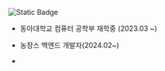 ![Static Badge](https://img.shields.io/badge/build-00-brightgreen?style=social&logo=dungeonsanddragons&logoColor=black&label=%EB%A0%88%EC%A0%84%EB%93%9C%20%EC%9A%A9%EB%9D%A0&labelColor=abcdef&color=fedcba&cacheSeconds=3600)

- 동아대학교 컴퓨터 공학부 재학중 (2023.03 ~)
- 농장스 백엔드 개발자(2024.02~)

- 
<!---
CodeY0ung/CodeY0ung is a ✨ special ✨ repository because its `README.md` (this file) appears on your GitHub profile.
You can click the Preview link to take a look at your changes.
--->
